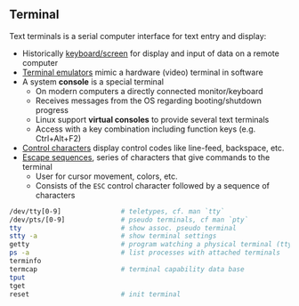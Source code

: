 
## Terminal

Text terminals is a serial computer interface for text entry and display:

* Historically [keyboard/screen][tm] for display and input of data on a remote computer
* [Terminal emulators][te] mimic a hardware (video) terminal in software
* A system **console** is a special terminal 
  - On modern computers a directly connected monitor/keyboard
  - Receives messages from the OS regarding booting/shutdown progress
  - Linux support **virtual consoles** to provide several text terminals
  - Access with a key combination including function keys (e.g. Ctrl+Alt+F2)
* [Control characters][cc] display control codes like line-feed, backspace, etc.
* [Escape sequences][es], series of characters that give commands to the terminal
  - User for cursor movement, colors, etc.
  - Consists of the `ESC` control character followed by a sequence of characters

```bash
/dev/tty[0-9]               # teletypes, cf. man `tty`
/dev/pts/[0-9]              # pseudo terminals, cf man `pty`
tty                         # show assoc. pseudo terminal
stty -a                     # show terminal settings
getty                       # program watching a physical terminal (tty) port
ps -a                       # list processes with attached terminals
terminfo 
termcap                     # terminal capability data base
tput
tget
reset                       # init terminal
```

[cc]: https://en.m.wikipedia.org/wiki/Control_character
[es]: https://en.m.wikipedia.org/wiki/Escape_sequence
[te]: https://en.wikipedia.org/wiki/Terminal_emulator
[tm]: https://en.m.wikipedia.org/wiki/Computer_terminal
